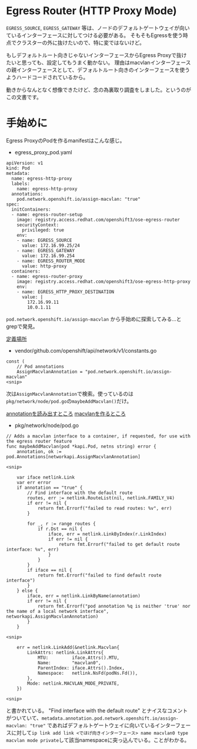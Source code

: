 # Egress Router (HTTP Proxy Mode)

`EGRESS_SOURCE`, `EGRESS_GATEWAY` 等は、ノードのデフォルトゲートウェイが向いているインターフェースに対してつける必要がある。
そもそもEgressを使う時点でクラスターの外に抜けたいので、特に変ではないけど。

もしデフォルトルート向きじゃないインターフェースからEgress Proxyで抜けたいと思っても、設定してもうまく動かない。
理由はmacvlanインターフェースの親インターフェースとして、デフォルトルート向きのインターフェースを使うようハードコードされているから。

動きからなんとなく想像できたけど、念の為裏取り調査をしました。というのがこの文書です。

# 手始めに

Egress ProxyのPodを作るmanifestはこんな感じ。

- egress\_proxy\_pod.yaml
```
apiVersion: v1
kind: Pod
metadata:
  name: egress-http-proxy
  labels:
    name: egress-http-proxy
  annotations:
    pod.network.openshift.io/assign-macvlan: "true"
spec:
  initContainers:
  - name: egress-router-setup
    image: registry.access.redhat.com/openshift3/ose-egress-router
    securityContext:
      privileged: true
    env:
    - name: EGRESS_SOURCE
      value: 172.16.99.25/24
    - name: EGRESS_GATEWAY
      value: 172.16.99.254
    - name: EGRESS_ROUTER_MODE
      value: http-proxy
  containers:
  - name: egress-router-proxy
    image: registry.access.redhat.com/openshift3/ose-egress-http-proxy
    env:
    - name: EGRESS_HTTP_PROXY_DESTINATION
      value: |
        172.16.99.11
        10.0.1.11
```

`pod.network.openshift.io/assign-macvlan` から手始めに探索してみる...とgrepで発見。

[定義場所](https://github.com/openshift/origin/blob/release-3.11/vendor/github.com/openshift/api/network/v1/constants.go#L5)

- vendor/github.com/openshift/api/network/v1/constants.go
```
const (
    // Pod annotations
    AssignMacvlanAnnotation = "pod.network.openshift.io/assign-macvlan"
<snip>
```

次は`AssignMacvlanAnnotation`で検索。使っているのは`pkg/network/node/pod.go`の`maybeAddMacvlan()`だけ。

[annotationを読み出すところ](https://github.com/openshift/origin/blob/release-3.11/pkg/network/node/pod.go#L348)
[macvlanを作るところ](https://github.com/openshift/origin/blob/release-3.11/pkg/network/node/pod.go#L399-L406)


- pkg/network/node/pod.go
```
// Adds a macvlan interface to a container, if requested, for use with the egress router feature
func maybeAddMacvlan(pod *kapi.Pod, netns string) error {
    annotation, ok := pod.Annotations[networkapi.AssignMacvlanAnnotation]

<snip>

    var iface netlink.Link
    var err error
    if annotation == "true" {
        // Find interface with the default route
        routes, err := netlink.RouteList(nil, netlink.FAMILY_V4)
        if err != nil {
            return fmt.Errorf("failed to read routes: %v", err)
        }

        for _, r := range routes {
            if r.Dst == nil {
                iface, err = netlink.LinkByIndex(r.LinkIndex)
                if err != nil {
                    return fmt.Errorf("failed to get default route interface: %v", err)
                }
            }
        }
        if iface == nil {
            return fmt.Errorf("failed to find default route interface")
        }
    } else {
        iface, err = netlink.LinkByName(annotation)
        if err != nil {
            return fmt.Errorf("pod annotation %q is neither 'true' nor the name of a local network interface", networkapi.AssignMacvlanAnnotation)
        }
    }

<snip>

    err = netlink.LinkAdd(&netlink.Macvlan{
        LinkAttrs: netlink.LinkAttrs{
            MTU:         iface.Attrs().MTU,
            Name:        "macvlan0",
            ParentIndex: iface.Attrs().Index,
            Namespace:   netlink.NsFd(podNs.Fd()),
        },
        Mode: netlink.MACVLAN_MODE_PRIVATE,
    })

<snip>
```

と書かれている。
"Find interface with the default route" とナイスなコメントがついていて、`metadata.annotation.pod.network.openshift.io/assign-macvlan: "true"` であればデフォルトゲートウェイに向いているインターフェースに対して`ip link add link <でほげ向きインターフェース> name macvlan0 type macvlan mode private`して該当namespaceに突っ込んでいる。ことがわかる。
